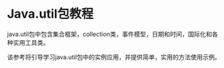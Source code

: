 # Java.util包教程

java.util包中包含集合框架，collection类，事件模型，日期和时间，国际化和各种实用工具类。

该参考将引导学习java.util包中的实例应用，并提供简单，实用的方法使用示例。

